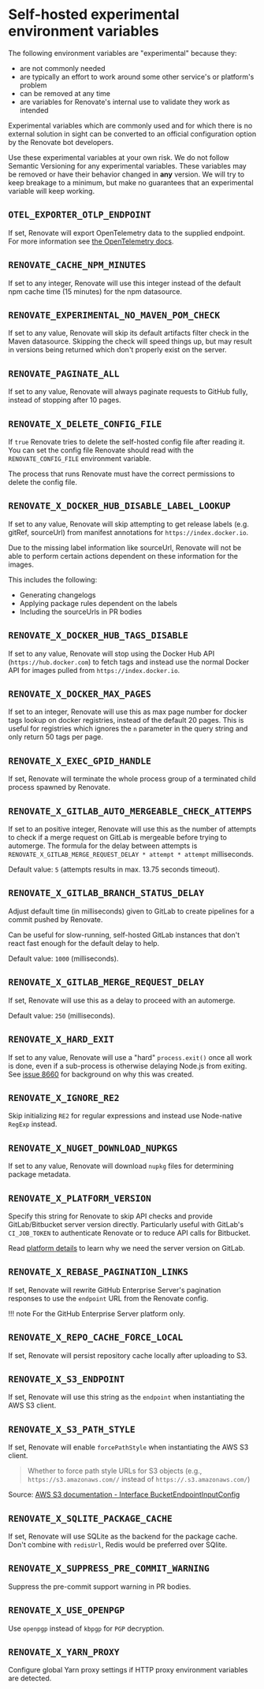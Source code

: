 # Self-hosted experimental environment variables

The following environment variables are "experimental" because they:

- are not commonly needed
- are typically an effort to work around some other service's or platform's problem
- can be removed at any time
- are variables for Renovate's internal use to validate they work as intended

Experimental variables which are commonly used and for which there is no external solution in sight can be converted to an official configuration option by the Renovate bot developers.

Use these experimental variables at your own risk.
We do not follow Semantic Versioning for any experimental variables.
These variables may be removed or have their behavior changed in **any** version.
We will try to keep breakage to a minimum, but make no guarantees that an experimental variable will keep working.

## `OTEL_EXPORTER_OTLP_ENDPOINT`

If set, Renovate will export OpenTelemetry data to the supplied endpoint.
For more information see [the OpenTelemetry docs](opentelemetry.md).

## `RENOVATE_CACHE_NPM_MINUTES`

If set to any integer, Renovate will use this integer instead of the default npm cache time (15 minutes) for the npm datasource.

## `RENOVATE_EXPERIMENTAL_NO_MAVEN_POM_CHECK`

If set to any value, Renovate will skip its default artifacts filter check in the Maven datasource.
Skipping the check will speed things up, but may result in versions being returned which don't properly exist on the server.

## `RENOVATE_PAGINATE_ALL`

If set to any value, Renovate will always paginate requests to GitHub fully, instead of stopping after 10 pages.

## `RENOVATE_X_DELETE_CONFIG_FILE`

If `true` Renovate tries to delete the self-hosted config file after reading it.
You can set the config file Renovate should read with the `RENOVATE_CONFIG_FILE` environment variable.

The process that runs Renovate must have the correct permissions to delete the config file.

## `RENOVATE_X_DOCKER_HUB_DISABLE_LABEL_LOOKUP`

If set to any value, Renovate will skip attempting to get release labels (e.g. gitRef, sourceUrl) from manifest annotations for `https://index.docker.io`.

Due to the missing label information like sourceUrl, Renovate will not be able to perform certain actions dependent on these information for the images.

This includes the following:

- Generating changelogs
- Applying package rules dependent on the labels
- Including the sourceUrls in PR bodies

## `RENOVATE_X_DOCKER_HUB_TAGS_DISABLE`

If set to any value, Renovate will stop using the Docker Hub API (`https://hub.docker.com`) to fetch tags and instead use the normal Docker API for images pulled from `https://index.docker.io`.

## `RENOVATE_X_DOCKER_MAX_PAGES`

If set to an integer, Renovate will use this as max page number for docker tags lookup on docker registries, instead of the default 20 pages.
This is useful for registries which ignores the `n` parameter in the query string and only return 50 tags per page.

## `RENOVATE_X_EXEC_GPID_HANDLE`

If set, Renovate will terminate the whole process group of a terminated child process spawned by Renovate.

## `RENOVATE_X_GITLAB_AUTO_MERGEABLE_CHECK_ATTEMPS`

If set to an positive integer, Renovate will use this as the number of attempts to check if a merge request on GitLab is mergeable before trying to automerge.
The formula for the delay between attempts is `RENOVATE_X_GITLAB_MERGE_REQUEST_DELAY * attempt * attempt` milliseconds.

Default value: `5` (attempts results in max. 13.75 seconds timeout).

## `RENOVATE_X_GITLAB_BRANCH_STATUS_DELAY`

Adjust default time (in milliseconds) given to GitLab to create pipelines for a commit pushed by Renovate.

Can be useful for slow-running, self-hosted GitLab instances that don't react fast enough for the default delay to help.

Default value: `1000` (milliseconds).

## `RENOVATE_X_GITLAB_MERGE_REQUEST_DELAY`

If set, Renovate will use this as a delay to proceed with an automerge.

Default value: `250` (milliseconds).

## `RENOVATE_X_HARD_EXIT`

If set to any value, Renovate will use a "hard" `process.exit()` once all work is done, even if a sub-process is otherwise delaying Node.js from exiting.
See [issue 8660](https://github.com/renovatebot/renovate/issues/8660) for background on why this was created.

## `RENOVATE_X_IGNORE_RE2`

Skip initializing `RE2` for regular expressions and instead use Node-native `RegExp` instead.

## `RENOVATE_X_NUGET_DOWNLOAD_NUPKGS`

If set to any value, Renovate will download `nupkg` files for determining package metadata.

## `RENOVATE_X_PLATFORM_VERSION`

Specify this string for Renovate to skip API checks and provide GitLab/Bitbucket server version directly.
Particularly useful with GitLab's `CI_JOB_TOKEN` to authenticate Renovate or to reduce API calls for Bitbucket.

Read [platform details](modules/platform/gitlab/index.md) to learn why we need the server version on GitLab.

## `RENOVATE_X_REBASE_PAGINATION_LINKS`

If set, Renovate will rewrite GitHub Enterprise Server's pagination responses to use the `endpoint` URL from the Renovate config.

<!-- prettier-ignore -->
!!! note
    For the GitHub Enterprise Server platform only.

## `RENOVATE_X_REPO_CACHE_FORCE_LOCAL`

If set, Renovate will persist repository cache locally after uploading to S3.

## `RENOVATE_X_S3_ENDPOINT`

If set, Renovate will use this string as the `endpoint` when instantiating the AWS S3 client.

## `RENOVATE_X_S3_PATH_STYLE`

If set, Renovate will enable `forcePathStyle` when instantiating the AWS S3 client.

> Whether to force path style URLs for S3 objects (e.g., `https://s3.amazonaws.com//` instead of `https://.s3.amazonaws.com/`)

Source: [AWS S3 documentation - Interface BucketEndpointInputConfig](https://docs.aws.amazon.com/AWSJavaScriptSDK/v3/latest/clients/client-s3/interfaces/bucketendpointinputconfig.html)

## `RENOVATE_X_SQLITE_PACKAGE_CACHE`

If set, Renovate will use SQLite as the backend for the package cache.
Don't combine with `redisUrl`, Redis would be preferred over SQlite.

## `RENOVATE_X_SUPPRESS_PRE_COMMIT_WARNING`

Suppress the pre-commit support warning in PR bodies.

## `RENOVATE_X_USE_OPENPGP`

Use `openpgp` instead of `kbpgp` for `PGP` decryption.

## `RENOVATE_X_YARN_PROXY`

Configure global Yarn proxy settings if HTTP proxy environment variables are detected.
